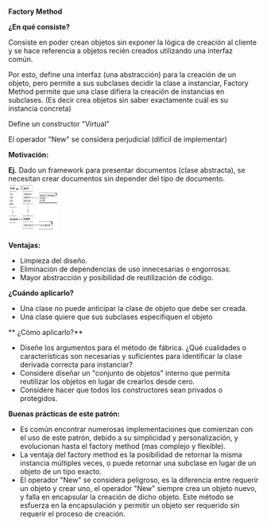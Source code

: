 **Factory Method**

**¿En qué consiste?**

Consiste en poder crean objetos sin exponer la lógica de creación al cliente y se hace referencia a objetos recién creados utilizando una interfaz común.

Por esto, define una interfaz (una abstracción) para la creación de un objeto, pero permite a sus subclases decidir la clase a instanciar, Factory Method permite que una clase difiera la creación de instancias en subclases. (Es decir crea objetos sin saber exactamente cuál es su instancia concreta)

Define un constructor &quot;Virtual&quot;

El operador &quot;New&quot; se considera perjudicial (difícil de implementar)

**Motivación:**

**Ej.** Dado un framework para presentar documentos (clase abstracta), se necesitan crear documentos sin depender del tipo de documento.
<img src="imagen1.jpg" alt="ejemplo1" height="100" width="100">


**Ventajas:**

- Limpieza del diseño.
- Eliminación de dependencias de uso innecesarias o engorrosas.
- Mayor abstracción y posibilidad de reutilización de código.


**¿Cuándo aplicarlo?**

- Una clase no puede anticipar la clase de objeto que debe ser creada.
- Una clase quiere que sus subclases especifiquen el objeto

** ¿Cómo aplicarlo?**

- Diseñe los argumentos para el método de fábrica. ¿Qué cualidades o características son necesarias y suficientes para identificar la clase derivada correcta para instanciar?
- Considere diseñar un &quot;conjunto de objetos&quot; interno que permita reutilizar los objetos en lugar de crearlos desde cero.
- Considere hacer que todos los constructores sean privados o protegidos.

**Buenas prácticas de este patrón:**

- Es común encontrar numerosas implementaciones que comienzan con el uso de este patrón, debido a su simplicidad y personalización, y evolucionan hasta el factory method (mas complejo y flexible).
- La ventaja del factory method es la posibilidad de retornar la misma instancia múltiples veces, o puede retornar una subclase en lugar de un objeto de un tipo exacto.
- El operador &quot;New&quot; se considera peligroso, es la diferencia entre requerir un objeto y crear uno, el operador &quot;New&quot; siempre crea un objeto nuevo, y falla en encapsular la creación de dicho objeto. Este método se esfuerza en la encapsulación y permitir un objeto ser requerido sin requerir el proceso de creación.
